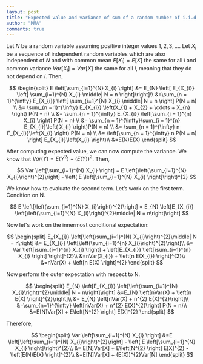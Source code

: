 ```yaml
---
layout: post
title: "Expected value and variance of sum of a random number of i.i.d. random variables"
author: "MMA"
comments: true
---
```


Let $N$ be a random variable assuming positive integer values $1, 2, 3, \dots$. Let $X_{i}$ be a sequence of independent random variables which are also independent of $N$ and with common mean $E[X_{i}] = E[X]$ the same for all $i$ and common variance $Var[X_{i}] = Var[X]$ the same for all $i$, meaning that they do not depend on $i$. Then,

$$
\begin{split}
E \left[\sum_{i=1}^{N} X_{i}   \right] &= E_{N} \left[ E_{X_{i}} \left[ \sum_{i=1}^{N} X_{i} \middle| N = n \right]\right]\\
&=\sum_{n = 1}^{\infty} E_{X_{i}} \left[ \sum_{i=1}^{N} X_{i} \middle| N = n \right] P(N = n) \\
&= \sum_{n = 1}^{\infty} E_{X_{i}} \left(X_{1} + X_{2} + \cdots + X_{n} \right) P(N = n) \\
&= \sum_{n = 1}^{\infty} E_{X_{i}} \left[\sum_{i = 1}^{n} X_{i} \right] P(N = n) \\
&=  \sum_{n = 1}^{\infty}\sum_{i = 1}^{n} E_{X_{i}}\left( X_{i} \right)P(N = n) \\
&= \sum_{n = 1}^{\infty} n E_{X_{i}}\left(X_{i} \right) P(N = n) \\
&= \left[\sum_{n = 1}^{\infty} n  P(N = n) \right] E_{X_{i}}\left(X_{i} \right)\\
&=E(N)E(X)
\end{split}
$$

After computing expected value, we can now compute the variance. We know that $Var(Y) = E(Y^{2}) - (E(Y))^{2}$. Then,

$$
Var \left[\sum_{i=1}^{N} X_{i} \right] = E \left[\left(\sum_{i=1}^{N} X_{i}\right)^{2}\right] - \left( E \left[\sum_{i=1}^{N} X_{i}   \right]\right)^{2}
$$

We know how to evaluate the second term. Let’s work on the first term. Condition on N.

$$
E \left[\left(\sum_{i=1}^{N} X_{i}\right)^{2}\right] =  E_{N} \left[E_{X_{i}} \left[\left(\sum_{i=1}^{N} X_{i}\right)^{2}\middle| N = n\right]\right]
$$

Now let's work on the innermost conditional expectation:

$$
\begin{split}
E_{X_{i}} \left[\left(\sum_{i=1}^{N} X_{i}\right)^{2}\middle| N = n\right] &= E_{X_{i}} \left[\left(\sum_{i=1}^{n} X_{i}\right)^{2}\right]\\
&= Var \left[\sum_{i=1}^{n} X_{i} \right] + \left[E_{X_{i}} \left[\sum_{i=1}^{n} X_{i} \right]  \right]^{2}\\
&=nVar(X_{i}) + \left[n E(X_{i}) \right]^{2}\\
&=nVar(X) + \left[n E(X) \right]^{2}
\end{split}
$$

Now perform the outer expectation with respect to N.

$$
\begin{split}
E_{N} \left[E_{X_{i}} \left[\left(\sum_{i=1}^{N} X_{i}\right)^{2}\middle| N = n\right]\right] &=E_{N} \left[nVar(X) + \left[n E(X) \right]^{2}\right]\\
&= E_{N} \left[nVar(X) + n^{2} E(X)^{2}\right]\\
&=\sum_{n=1}^{\infty} \left[nVar(X) + n^{2} E(X)^{2}\right] P(N = n)\\
&=E[N]Var[X] + E\left[N^{2} \right] E[X]^{2}
\end{split}
$$

Therefore,

$$
\begin{split}
Var \left[\sum_{i=1}^{N} X_{i} \right]  &=E \left[\left(\sum_{i=1}^{N} X_{i}\right)^{2}\right] - \left( E \left[\sum_{i=1}^{N} X_{i}   \right]\right)^{2}\\
&= E[N]Var[X] + E\left[N^{2} \right] E[X]^{2} - \left[E(N)E(X) \right]^{2}\\
&=E[N]Var[X] + (E[X])^{2}Var[N]
\end{split}
$$
